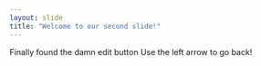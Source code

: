 ```yaml
---
layout: slide
title: "Welcome to our second slide!"
---
```

Finally found the damn edit button
Use the left arrow to go back!
